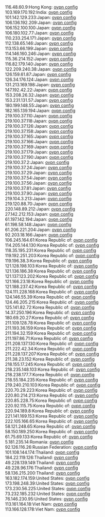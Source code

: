 116.48.60.9:Hong Kong: [ovpn config](vpn/116_48_60_9.ovpn)  
103.169.170.192:India: [ovpn config](vpn/103_169_170_192.ovpn)  
101.142.129.233:Japan: [ovpn config](vpn/101_142_129_233.ovpn)  
106.136.192.209:Japan: [ovpn config](vpn/106_136_192_209.ovpn)  
106.152.100.100:Japan: [ovpn config](vpn/106_152_100_100.ovpn)  
106.180.102.77:Japan: [ovpn config](vpn/106_180_102_77.ovpn)  
110.233.254.171:Japan: [ovpn config](vpn/110_233_254_171.ovpn)  
112.138.65.146:Japan: [ovpn config](vpn/112_138_65_146.ovpn)  
113.153.66.199:Japan: [ovpn config](vpn/113_153_66_199.ovpn)  
114.146.160.246:Japan: [ovpn config](vpn/114_146_160_246.ovpn)  
115.36.214.152:Japan: [ovpn config](vpn/115_36_214_152.ovpn)  
116.82.179.140:Japan: [ovpn config](vpn/116_82_179_140.ovpn)  
122.209.240.38:Japan: [ovpn config](vpn/122_209_240_38.ovpn)  
126.159.61.87:Japan: [ovpn config](vpn/126_159_61_87.ovpn)  
126.34.176.124:Japan: [ovpn config](vpn/126_34_176_124.ovpn)  
131.213.169.198:Japan: [ovpn config](vpn/131_213_169_198.ovpn)  
147.192.42.22:Japan: [ovpn config](vpn/147_192_42_22.ovpn)  
153.208.26.32:Japan: [ovpn config](vpn/153_208_26_32.ovpn)  
153.231.131.57:Japan: [ovpn config](vpn/153_231_131_57.ovpn)  
180.199.148.55:Japan: [ovpn config](vpn/180_199_148_55.ovpn)  
182.165.139.194:Japan: [ovpn config](vpn/182_165_139_194.ovpn)  
219.100.37.110:Japan: [ovpn config](vpn/219_100_37_110.ovpn)  
219.100.37.118:Japan: [ovpn config](vpn/219_100_37_118.ovpn)  
219.100.37.126:Japan: [ovpn config](vpn/219_100_37_126.ovpn)  
219.100.37.158:Japan: [ovpn config](vpn/219_100_37_158.ovpn)  
219.100.37.165:Japan: [ovpn config](vpn/219_100_37_165.ovpn)  
219.100.37.166:Japan: [ovpn config](vpn/219_100_37_166.ovpn)  
219.100.37.169:Japan: [ovpn config](vpn/219_100_37_169.ovpn)  
219.100.37.179:Japan: [ovpn config](vpn/219_100_37_179.ovpn)  
219.100.37.190:Japan: [ovpn config](vpn/219_100_37_190.ovpn)  
219.100.37.2:Japan: [ovpn config](vpn/219_100_37_2.ovpn)  
219.100.37.24:Japan: [ovpn config](vpn/219_100_37_24.ovpn)  
219.100.37.29:Japan: [ovpn config](vpn/219_100_37_29.ovpn)  
219.100.37.54:Japan: [ovpn config](vpn/219_100_37_54.ovpn)  
219.100.37.56:Japan: [ovpn config](vpn/219_100_37_56.ovpn)  
219.100.37.81:Japan: [ovpn config](vpn/219_100_37_81.ovpn)  
219.100.37.90:Japan: [ovpn config](vpn/219_100_37_90.ovpn)  
219.104.3.213:Japan: [ovpn config](vpn/219_104_3_213.ovpn)  
219.120.88.70:Japan: [ovpn config](vpn/219_120_88_70.ovpn)  
220.148.89.212:Japan: [ovpn config](vpn/220_148_89_212.ovpn)  
27.142.212.153:Japan: [ovpn config](vpn/27_142_212_153.ovpn)  
61.197.142.194:Japan: [ovpn config](vpn/61_197_142_194.ovpn)  
61.198.58.148:Japan: [ovpn config](vpn/61_198_58_148.ovpn)  
61.206.221.204:Japan: [ovpn config](vpn/61_206_221_204.ovpn)  
92.203.18.166:Japan: [ovpn config](vpn/92_203_18_166.ovpn)  
106.245.164.61:Korea Republic of: [ovpn config](vpn/106_245_164_61.ovpn)  
114.205.144.130:Korea Republic of: [ovpn config](vpn/114_205_144_130.ovpn)  
118.35.195.231:Korea Republic of: [ovpn config](vpn/118_35_195_231.ovpn)  
119.192.251.203:Korea Republic of: [ovpn config](vpn/119_192_251_203.ovpn)  
119.196.38.3:Korea Republic of: [ovpn config](vpn/119_196_38_3.ovpn)  
121.128.198.103:Korea Republic of: [ovpn config](vpn/121_128_198_103.ovpn)  
121.136.186.38:Korea Republic of: [ovpn config](vpn/121_136_186_38.ovpn)  
121.137.123.202:Korea Republic of: [ovpn config](vpn/121_137_123_202.ovpn)  
121.166.23.18:Korea Republic of: [ovpn config](vpn/121_166_23_18.ovpn)  
121.188.237.42:Korea Republic of: [ovpn config](vpn/121_188_237_42.ovpn)  
124.111.228.168:Korea Republic of: [ovpn config](vpn/124_111_228_168.ovpn)  
124.146.55.39:Korea Republic of: [ovpn config](vpn/124_146_55_39.ovpn)  
124.46.205.215:Korea Republic of: [ovpn config](vpn/124_46_205_215.ovpn)  
125.141.82.72:Korea Republic of: [ovpn config](vpn/125_141_82_72.ovpn)  
14.37.250.196:Korea Republic of: [ovpn config](vpn/14_37_250_196.ovpn)  
180.69.20.27:Korea Republic of: [ovpn config](vpn/180_69_20_27.ovpn)  
211.109.128.78:Korea Republic of: [ovpn config](vpn/211_109_128_78.ovpn)  
211.193.36.159:Korea Republic of: [ovpn config](vpn/211_193_36_159.ovpn)  
211.194.32.159:Korea Republic of: [ovpn config](vpn/211_194_32_159.ovpn)  
211.197.86.71:Korea Republic of: [ovpn config](vpn/211_197_86_71.ovpn)  
211.208.137.130:Korea Republic of: [ovpn config](vpn/211_208_137_130.ovpn)  
211.222.42.34:Korea Republic of: [ovpn config](vpn/211_222_42_34.ovpn)  
211.228.137.207:Korea Republic of: [ovpn config](vpn/211_228_137_207.ovpn)  
211.38.23.152:Korea Republic of: [ovpn config](vpn/211_38_23_152.ovpn)  
218.155.17.245:Korea Republic of: [ovpn config](vpn/218_155_17_245.ovpn)  
218.235.148.103:Korea Republic of: [ovpn config](vpn/218_235_148_103.ovpn)  
218.238.177.7:Korea Republic of: [ovpn config](vpn/218_238_177_7.ovpn)  
218.55.184.235:Korea Republic of: [ovpn config](vpn/218_55_184_235.ovpn)  
219.240.210.103:Korea Republic of: [ovpn config](vpn/219_240_210_103.ovpn)  
220.70.29.223:Korea Republic of: [ovpn config](vpn/220_70_29_223.ovpn)  
220.80.214.213:Korea Republic of: [ovpn config](vpn/220_80_214_213.ovpn)  
220.85.228.75:Korea Republic of: [ovpn config](vpn/220_85_228_75.ovpn)  
220.92.115.75:Korea Republic of: [ovpn config](vpn/220_92_115_75.ovpn)  
220.94.189.8:Korea Republic of: [ovpn config](vpn/220_94_189_8.ovpn)  
221.141.169.153:Korea Republic of: [ovpn config](vpn/221_141_169_153.ovpn)  
222.105.166.65:Korea Republic of: [ovpn config](vpn/222_105_166_65.ovpn)  
58.121.248.65:Korea Republic of: [ovpn config](vpn/58_121_248_65.ovpn)  
58.150.189.250:Korea Republic of: [ovpn config](vpn/58_150_189_250.ovpn)  
61.75.69.133:Korea Republic of: [ovpn config](vpn/61_75_69_133.ovpn)  
5.181.235.14:Romania: [ovpn config](vpn/5_181_235_14.ovpn)  
92.126.116.26:Russian Federation: [ovpn config](vpn/92_126_116_26.ovpn)  
101.108.144.174:Thailand: [ovpn config](vpn/101_108_144_174.ovpn)  
184.22.119.126:Thailand: [ovpn config](vpn/184_22_119_126.ovpn)  
49.228.139.149:Thailand: [ovpn config](vpn/49_228_139_149.ovpn)  
49.228.96.176:Thailand: [ovpn config](vpn/49_228_96_176.ovpn)  
58.136.215.200:Thailand: [ovpn config](vpn/58_136_215_200.ovpn)  
163.182.174.159:United States: [ovpn config](vpn/163_182_174_159.ovpn)  
173.198.248.39:United States: [ovpn config](vpn/173_198_248_39.ovpn)  
173.230.56.225:United States: [ovpn config](vpn/173_230_56_225.ovpn)  
73.232.185.232:United States: [ovpn config](vpn/73_232_185_232.ovpn)  
76.146.230.95:United States: [ovpn config](vpn/76_146_230_95.ovpn)  
113.161.164.18:Viet Nam: [ovpn config](vpn/113_161_164_18.ovpn)  
113.166.128.178:Viet Nam: [ovpn config](vpn/113_166_128_178.ovpn)  
